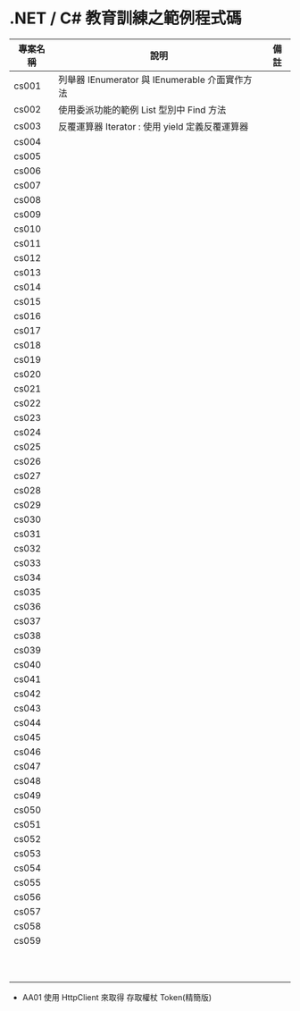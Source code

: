# .NET / C# 教育訓練之範例程式碼

|專案名稱|說明|備註|
|-|-|-|
|cs001|列舉器 IEnumerator 與 IEnumerable 介面實作方法||
|cs002|使用委派功能的範例 List<T> 型別中 Find 方法||
|cs003|反覆運算器 Iterator : 使用 yield 定義反覆運算器||
|cs004|||
|cs005|||
|cs006|||
|cs007|||
|cs008|||
|cs009|||
|cs010|||
|cs011|||
|cs012|||
|cs013|||
|cs014|||
|cs015|||
|cs016|||
|cs017|||
|cs018|||
|cs019|||
|cs020|||
|cs021|||
|cs022|||
|cs023|||
|cs024|||
|cs025|||
|cs026|||
|cs027|||
|cs028|||
|cs029|||
|cs030|||
|cs031|||
|cs032|||
|cs033|||
|cs034|||
|cs035|||
|cs036|||
|cs037|||
|cs038|||
|cs039|||
|cs040|||
|cs041|||
|cs042|||
|cs043|||
|cs044|||
|cs045|||
|cs046|||
|cs047|||
|cs048|||
|cs049|||
|cs050|||
|cs051|||
|cs052|||
|cs053|||
|cs054|||
|cs055|||
|cs056|||
|cs057|||
|cs058|||
|cs059|||
||||
||||
||||
||||
||||
||||
||||
||||
||||
||||

* AA01 使用 HttpClient 來取得 存取權杖 Token(精簡版)
